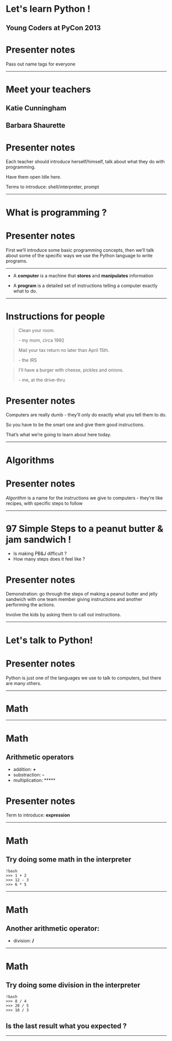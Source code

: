 # Let's learn Python !

## Young Coders at PyCon 2013

# Presenter notes

Pass out name tags for everyone

---

# Meet your teachers

## Katie Cunningham

## Barbara Shaurette

# Presenter notes

Each teacher should introduce herself/himself, talk about what they do with programming.

Have them open Idle here.

Terms to introduce: shell/interpreter, prompt

---

# What is programming ?

# Presenter notes

First we’ll introduce some basic programming concepts, then we’ll talk about some of the specific ways we use the Python language to write programs.

---

* A **computer** is a machine that **stores** and **manipulates** information

* A **program** is a detailed set of instructions telling a computer exactly what to do.

---

# Instructions for people

<blockquote>
    <p>Clean your room.</p>
    <footer>
        - my mom, circa 1992
    </footer>
</blockquote>

<blockquote>
    <p>Mail your tax return no later than April 15th.</p>
    <footer>
        - the IRS
    </footer>
</blockquote>

<blockquote>
    <p>I'll have a burger with cheese, pickles and onions.</p>
    <footer>
        - me, at the drive-thru
    </footer>
</blockquote>

# Presenter notes

Computers are really dumb - they’ll only do exactly what you tell them to do.

So you have to be the smart one and give them good instructions.

That’s what we’re going to learn about here today.

---

# Algorithms

# Presenter notes

*Algorithm* is a name for the instructions we give to computers - they’re like recipes, with specific steps to follow

---

# 97 Simple Steps to a peanut butter & jam sandwich !

* Is making PB&J difficult ?
* How many steps does it feel like ?

# Presenter notes

Demonstration: go through the steps of making a peanut butter and jelly sandwich with one team member giving instructions and another performing the actions.

Involve the kids by asking them to call out instructions.

---

# Let's talk to Python!

# Presenter notes

Python is just one of the languages we use to talk to computers, but there are many others.

---

# Math

---

# Math

## Arithmetic operators

* addition: **+**
* substraction: **-**
* multiplication: ***** 

# Presenter notes

Term to introduce: **expression**

---

# Math

## Try doing some math in the interpreter

    !bash
    >>> 1 + 2
    >>> 12 - 3
    >>> 6 * 5
    
---

# Math

## Another arithmetic operator:

* division: **/**

---

# Math

## Try doing some division in the interpreter

    !bash
    >>> 8 / 4
    >>> 20 / 5
    >>> 10 / 3

## Is the last result what you expected ?

---

